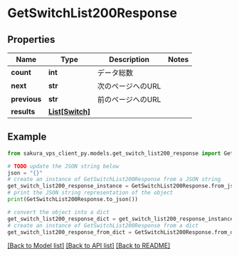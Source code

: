 # GetSwitchList200Response


## Properties

Name | Type | Description | Notes
------------ | ------------- | ------------- | -------------
**count** | **int** | データ総数 | 
**next** | **str** | 次のページへのURL | 
**previous** | **str** | 前のページへのURL | 
**results** | [**List[Switch]**](Switch.md) |  | 

## Example

```python
from sakura_vps_client_py.models.get_switch_list200_response import GetSwitchList200Response

# TODO update the JSON string below
json = "{}"
# create an instance of GetSwitchList200Response from a JSON string
get_switch_list200_response_instance = GetSwitchList200Response.from_json(json)
# print the JSON string representation of the object
print(GetSwitchList200Response.to_json())

# convert the object into a dict
get_switch_list200_response_dict = get_switch_list200_response_instance.to_dict()
# create an instance of GetSwitchList200Response from a dict
get_switch_list200_response_from_dict = GetSwitchList200Response.from_dict(get_switch_list200_response_dict)
```
[[Back to Model list]](../README.md#documentation-for-models) [[Back to API list]](../README.md#documentation-for-api-endpoints) [[Back to README]](../README.md)


